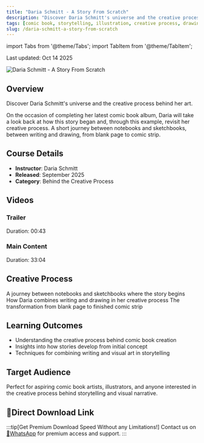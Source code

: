 ```yaml
---
title: "Daria Schmitt - A Story From Scratch"
description: "Discover Daria Schmitt's universe and the creative process behind her art. Learn how she creates her comic book stories from blank page to comic strip."
tags: [comic book, storytelling, illustration, creative process, drawing, art]
slug: /daria-schmitt-a-story-from-scratch
---
```


import Tabs from '@theme/Tabs';
import TabItem from '@theme/TabItem';

Last updated: Oct 14 2025

![Daria Schmitt - A Story From Scratch](https://alpha.uscreencdn.com/images/programs/3799655/horizontal/5424db15-9857-4fd6-a1ec-68f0a0df7721.jpg)

## Overview

Discover Daria Schmitt's universe and the creative process behind her art.

On the occasion of completing her latest comic book album, Daria will take a look back at how this story began and, through this example, revisit her creative process. A short journey between notebooks and sketchbooks, between writing and drawing, from blank page to comic strip.

## Course Details

- **Instructor**: Daria Schmitt
- **Released**: September 2025
- **Category**: Behind the Creative Process

## Videos

### Trailer
Duration: 00:43

### Main Content
Duration: 33:04

## Creative Process

<Tabs>
<TabItem value="notebooks" label="Notebooks & Sketchbooks" default>
A journey between notebooks and sketchbooks where the story begins
</TabItem>
<TabItem value="writing" label="Writing & Drawing">
How Daria combines writing and drawing in her creative process
</TabItem>
<TabItem value="creation" label="From Blank to Comic">
The transformation from blank page to finished comic strip
</TabItem>
</Tabs>

## Learning Outcomes

- Understanding the creative process behind comic book creation
- Insights into how stories develop from initial concept
- Techniques for combining writing and visual art in storytelling

## Target Audience

Perfect for aspiring comic book artists, illustrators, and anyone interested in the creative process behind storytelling and visual narrative.

## 🚀Direct Download Link
:::tip[Get Premium Download Speed Without any Limitations!]
Contact us on [💬WhatsApp](https://wa.me/+8613237610083) for premium  access and support.
:::
